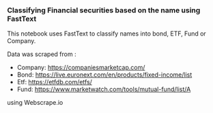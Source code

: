 ### Classifying Financial securities based on the name using FastText

This notebook uses FastText to classify names into bond, ETF, Fund or Company.

Data was scraped from :

* Company: https://companiesmarketcap.com/
* Bond: https://live.euronext.com/en/products/fixed-income/list
* Etf: https://etfdb.com/etfs/
* Fund: https://www.marketwatch.com/tools/mutual-fund/list/A

using Webscrape.io

